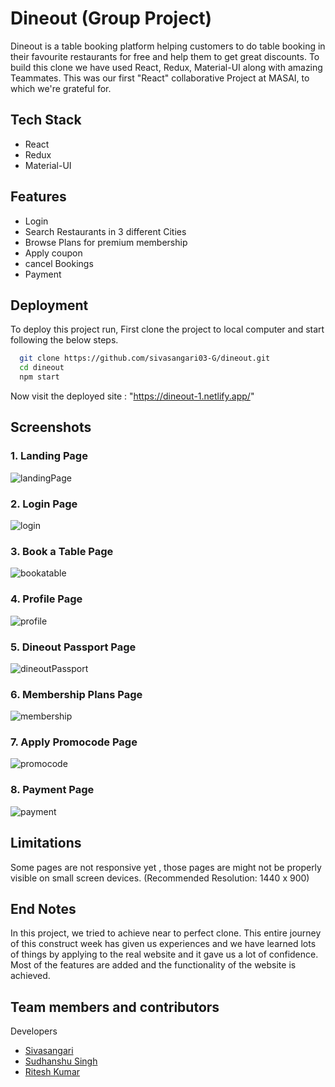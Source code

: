 # Dineout (Group Project)

Dineout is a table booking platform helping customers to do table booking in their favourite restaurants for free and help them to get great discounts. To build this clone we have used React, Redux, Material-UI along with amazing Teammates. This was our first "React" collaborative Project at MASAI, to which we're grateful for.

## Tech Stack

   - React
   - Redux
   - Material-UI

  
## Features

- Login
- Search Restaurants in 3 different Cities
- Browse Plans for premium membership
- Apply coupon
- cancel Bookings
- Payment

  
## Deployment

To deploy this project run, First clone the project to local computer and start following the below steps.

```bash
  git clone https://github.com/sivasangari03-G/dineout.git
  cd dineout
  npm start
```
Now visit the deployed site : "https://dineout-1.netlify.app/"
  
## Screenshots
### 1. Landing Page

![landingPage](https://user-images.githubusercontent.com/77038735/157514710-b1f37e83-0f06-4bb1-9e70-5d9dbdf87a34.PNG)

### 2. Login Page

![login](https://user-images.githubusercontent.com/77038735/157522538-b3e70972-9c81-47bd-a481-a45a0224eaf6.jpg)

### 3. Book a Table Page

![bookatable](https://user-images.githubusercontent.com/77038735/157522756-0b1e3cdf-a17f-4b0a-9aa1-8f8b5623d803.jpg)

### 4. Profile Page

![profile](https://user-images.githubusercontent.com/77038735/157522786-7882abfa-6c8e-4857-9ac1-d374580c65d0.jpg)

### 5. Dineout Passport Page

![dineoutPassport](https://user-images.githubusercontent.com/77038735/157522858-4c3c74bc-4ac0-4f4c-bbd8-4f4f6cb5abe4.jpg)

### 6. Membership Plans Page
 
![membership](https://user-images.githubusercontent.com/77038735/157522918-aa77f21f-4ce1-45b8-80be-071c2f4dc6c7.jpg)

### 7. Apply Promocode Page

![promocode](https://user-images.githubusercontent.com/77038735/157522963-54e8d271-c117-42dc-8981-2c08be5f0411.jpg)

### 8. Payment Page

![payment](https://user-images.githubusercontent.com/77038735/157523006-58a62f80-837c-4f4d-993a-e56a0ea1200c.jpg)

## Limitations

Some pages are not responsive yet , those pages are might not be properly visible on small screen devices. (Recommended Resolution: 1440 x 900)

## End Notes

In this project, we tried to achieve near to perfect clone. This entire journey of this construct week has given us experiences and we have learned lots of things by applying to the real website and it gave us a lot of confidence. Most of the features are added and the functionality of the website is achieved.


  
## Team members and contributors

Developers
- [Sivasangari](https://github.com/sivasangari03-G)
- [Sudhanshu Singh](https://github.com/sudhanshu2710)
- [Ritesh Kumar](https://github.com/riteshsingla36)




  

